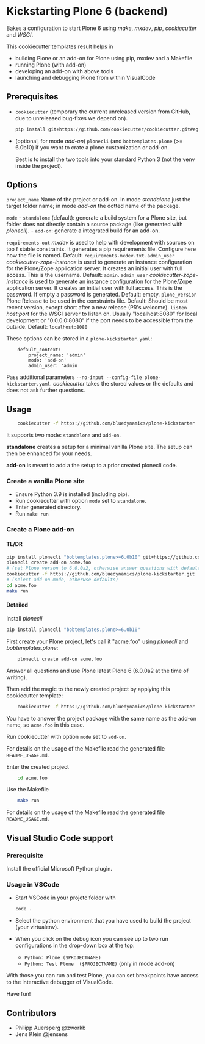 # Kickstarting Plone 6 (backend)

Bakes a configuration to start Plone 6 using *make*, *mxdev*, *pip*, *cookiecutter* and *WSGI*.

This cookiecutter templates result helps in

- building Plone or an add-on for Plone using pip, mxdev and a Makefile
- running Plone (with add-on)
- developing an add-on with above tools
- launching and debugging Plone from within VisualCode

## Prerequisites

- `cookiecutter` (temporary the current unreleased version from GitHub, due to unreleased bug-fixes we depend on).

  ```bash
  pip install git+https://github.com/cookiecutter/cookiecutter.git#egg=cookiecutter
  ```

- (optional, for mode *add-on*) `plonecli` (and `bobtemplates.plone` (>= 6.0b10) if you want to crate a plone customization or add-on.

  Best is to install the two tools into your standard Python 3 (not the venv inside the project).

## Options

`project_name`
    Name of the project or add-on.
    In mode *standalone* just the target folder name;
    in mode *add-on* the dotted name of the package.

`mode`
    - `standalone` (default): generate a build system for a Plone site,
      but folder does not directly contain a source package (like generated with *plonecli*).
    - `add-on`: generate a integrated build for an add-on.

`requirements-out`
    *mxdev* is used to help with development with sources on top f stable constraints.
    It generates a pip requirements file.
    Configure here how the file is named.
    Default: `requirements-mxdev.txt`.
`admin_user`
    *cookiecutter-zope-instance* is used to generate an instance configuration for the Plone/Zope application server.
    It creates an initial user with full access.
    This is the username.
    Default: `admin`.
`admin_user`
    *cookiecutter-zope-instance* is used to generate an instance configuration for the Plone/Zope application server.
    It creates an initial user with full access.
    This is the password.
    If empty a password is generated.
    Default: empty.
`plone_version`
    Plone Release to be used in the constraints file.
    Default: Should be most recent version, except short after a new release (PR's welcome).
`listen`
    *host:port* for the WSGI server to listen on.
    Usually "localhost:8080" for local development or "0.0.0.0:8080" if the port needs to be accessible from the outside.
    Default: `localhost:8080`

These options can be stored in a `plone-kickstarter.yaml`:

```YML
    default_context:
        project_name: 'admin'
        mode: 'add-on'
        admin_user: 'admin
```

Pass additional parameters `--no-input --config-file plone-kickstarter.yaml`.
*cookiecutter* takes the stored values or the defaults and does not ask further questions.

## Usage

```bash
    cookiecutter -f https://github.com/bluedynamics/plone-kickstarter
```

It supports two mode: ``standalone`` and ``add-on``.

**standalone** creates a setup for a minimal vanilla Plone site.
The setup can then be enhanced for your needs.

**add-on** is meant to add a the setup to a prior created plonecli code.

### Create a vanilla Plone site

- Ensure Python 3.9 is installed (including pip).
- Run cookiecutter with option `mode` set to ``standalone``.
- Enter generated directory.
- Run ``make run``

### Create a Plone add-on

#### TL/DR

```bash
pip install plonecli "bobtemplates.plone>=6.0b10" git+https://github.com/cookiecutter/cookiecutter.git#egg=cookiecutter
plonecli create add-on acme.foo
# (set Plone verson to 6.0.0a2, otherwise answer questions with defaults)
cookiecutter -f https://github.com/bluedynamics/plone-kickstarter.git
# (select add-on mode, otherwse defaults)
cd acme.foo
make run
```

#### Detailed

Install *plonecli*

```bash
pip install plonecli "bobtemplates.plone>=6.0b10"
```

First create your Plone project, let's call it "acme.foo" using *plonecli* and *bobtemplates.plone*:

```bash
    plonecli create add-on acme.foo
```

Answer all questions and use Plone latest Plone 6 (6.0.0a2 at the time of writing).

Then add the magic to the newly created project by applying this cookiecutter template:

```bash
    cookiecutter -f https://github.com/bluedynamics/plone-kickstarter
```

You have to answer the project package with the same name as the add-on name, so `acme.foo` in this case.

Run cookiecutter with option `mode` set to ``add-on``.

For details on the usage of the Makefile read the generated file `README_USAGE.md`.

Enter the created project

```bash
    cd acme.foo
```

Use the Makefile

```bash
    make run
```

For details on the usage of the Makefile read the generated file `README_USAGE.md`.

## Visual Studio Code support

### Prerequisite

Install the official Microsoft Python plugin.

### Usage in VSCode

- Start VSCode in your projetc folder with

  ```bash
  code .
  ```

- Select the python environment that you have used to build the project (your virtualenv).

- When you click on the debug icon you can see up to two run configurations in the drop-down box at the top:

  - `Python: Plone ($PROJECTNAME)`
  - `Python: Test Plone  ($PROJECTNAME)` (only in mode add-on)

With those you can run and test Plone, you can set breakpoints have access to the interactive debugger of VisualCode.

Have fun!

## Contributors

- Philipp Auersperg @zworkb
- Jens Klein @jensens
